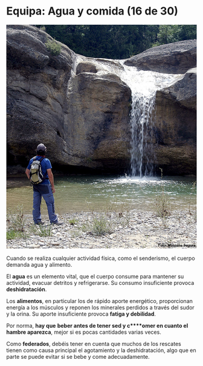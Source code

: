 # Equipa: Agua y comida (16 de 30)

![Equipa: agua y comida](img/AGUA.jpg)

Cuando se realiza cualquier actividad física, como el senderismo, el cuerpo demanda agua y alimento.

El **agua** es un elemento vital, que el cuerpo consume para mantener su actividad, evacuar detritos y refrigerarse. Su consumo insuficiente provoca **deshidratación**.

Los **alimentos**, en particular los de rápido aporte energético, proporcionan energía a los músculos y reponen los minerales perdidos a través del sudor y la orina. Su aporte insuficiente provoca **fatiga y debilidad**.

Por norma, **hay que** **beber antes de tener sed y c****omer en cuanto el hambre aparezca**, mejor si es pocas cantidades varias veces.

Como **federados**, debéis tener en cuenta que muchos de los rescates tienen como causa principal el agotamiento y la deshidratación, algo que en parte se puede evitar si se bebe y come adecuadamente.

